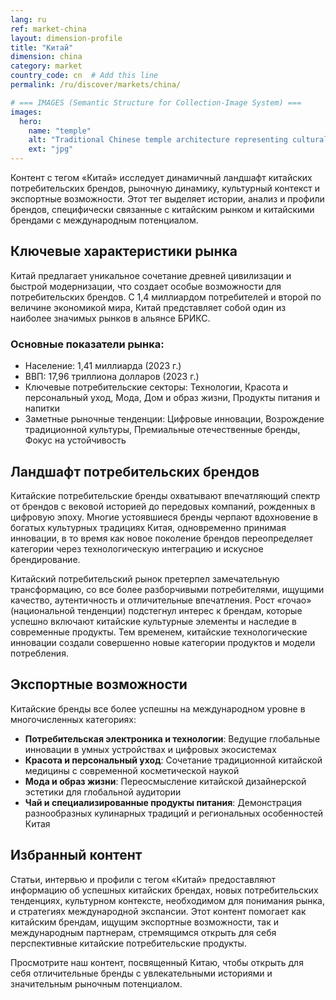 ```yaml
---
lang: ru
ref: market-china
layout: dimension-profile
title: "Китай"
dimension: china
category: market
country_code: cn  # Add this line
permalink: /ru/discover/markets/china/

# === IMAGES (Semantic Structure for Collection-Image System) ===
images:
  hero:
    name: "temple"
    alt: "Traditional Chinese temple architecture representing cultural business heritage"
    ext: "jpg"
---
```


Контент с тегом «Китай» исследует динамичный ландшафт китайских потребительских брендов, рыночную динамику, культурный контекст и экспортные возможности. Этот тег выделяет истории, анализ и профили брендов, специфически связанные с китайским рынком и китайскими брендами с международным потенциалом.

## Ключевые характеристики рынка

Китай предлагает уникальное сочетание древней цивилизации и быстрой модернизации, что создает особые возможности для потребительских брендов. С 1,4 миллиардом потребителей и второй по величине экономикой мира, Китай представляет собой один из наиболее значимых рынков в альянсе БРИКС.

### Основные показатели рынка:
- Население: 1,41 миллиарда (2023 г.)
- ВВП: 17,96 триллиона долларов (2023 г.)
- Ключевые потребительские секторы: Технологии, Красота и персональный уход, Мода, Дом и образ жизни, Продукты питания и напитки
- Заметные рыночные тенденции: Цифровые инновации, Возрождение традиционной культуры, Премиальные отечественные бренды, Фокус на устойчивость

## Ландшафт потребительских брендов

Китайские потребительские бренды охватывают впечатляющий спектр от брендов с вековой историей до передовых компаний, рожденных в цифровую эпоху. Многие устоявшиеся бренды черпают вдохновение в богатых культурных традициях Китая, одновременно принимая инновации, в то время как новое поколение брендов переопределяет категории через технологическую интеграцию и искусное брендирование.

Китайский потребительский рынок претерпел замечательную трансформацию, со все более разборчивыми потребителями, ищущими качество, аутентичность и отличительные впечатления. Рост «гочао» (национальной тенденции) подстегнул интерес к брендам, которые успешно включают китайские культурные элементы и наследие в современные продукты. Тем временем, китайские технологические инновации создали совершенно новые категории продуктов и модели потребления.

## Экспортные возможности

Китайские бренды все более успешны на международном уровне в многочисленных категориях:

- **Потребительская электроника и технологии**: Ведущие глобальные инновации в умных устройствах и цифровых экосистемах
- **Красота и персональный уход**: Сочетание традиционной китайской медицины с современной косметической наукой
- **Мода и образ жизни**: Переосмысление китайской дизайнерской эстетики для глобальной аудитории
- **Чай и специализированные продукты питания**: Демонстрация разнообразных кулинарных традиций и региональных особенностей Китая

## Избранный контент

Статьи, интервью и профили с тегом «Китай» предоставляют информацию об успешных китайских брендах, новых потребительских тенденциях, культурном контексте, необходимом для понимания рынка, и стратегиях международной экспансии. Этот контент помогает как китайским брендам, ищущим экспортные возможности, так и международным партнерам, стремящимся открыть для себя перспективные китайские потребительские продукты.

Просмотрите наш контент, посвященный Китаю, чтобы открыть для себя отличительные бренды с увлекательными историями и значительным рыночным потенциалом.
